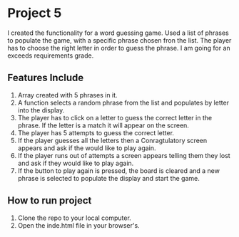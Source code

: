# Project 5
I created the functionality for a word guessing game. Used a list of phrases to populate the game, with a specific phrase chosen fron the list. The player has to choose the right letter in order to guess the phrase. I am going for an exceeds requirements grade.

## Features Include
1. Array created with 5 phrases in it.
2. A function selects a random phrase from the list and populates by letter into the display.
3. The player has to click on a letter to guess the correct letter in the phrase. If the letter is a match it will appear on the screen.
4. The player has 5 attempts to guess the correct letter.
5. If the player guesses all the letters then a Conragtulatory screen appears and ask if the would like to play again.
6. If the player runs out of attempts a screen appears telling them they lost and ask if they would like to play again.
7. If the button to play again is pressed, the board is cleared and a new phrase is selected to populate the display and start the game.


## How to run project
1. Clone the repo to your local computer.
2. Open the inde.html file in your browser's.